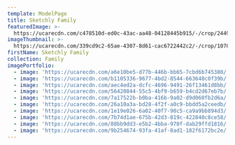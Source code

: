 ```yaml
---
template: ModelPage
title: Sketchly Family
featuredImage: >-
  https://ucarecdn.com/c478510d-ed0c-43ac-aa48-04128445b915/-/crop/2449x1258/0,0/-/preview/
imageThumbnail: >-
  https://ucarecdn.com/339cd9c2-65ae-4307-8d61-cac6722442c2/-/crop/1070x1540/244,743/-/preview/
firstName: Sketchly Family
collection: Family
imagePortfolio:
  - image: 'https://ucarecdn.com/a6e10be5-d77b-446b-bb65-7cbd6b745380/'
  - image: 'https://ucarecdn.com/b1105336-9677-4bd2-8544-663648c0f39b/'
  - image: 'https://ucarecdn.com/aec4ed2a-dcfc-4696-9491-26f13461d8bb/'
  - image: 'https://ucarecdn.com/56420844-55c5-4bf9-b659-b4cd2d67eb7b/'
  - image: 'https://ucarecdn.com/7a17522b-b0ba-416b-9a02-d9d060fb2d6a/'
  - image: 'https://ucarecdn.com/26a10a3a-bd28-4f2f-a0c9-bbdd5a2ceedb/'
  - image: 'https://ucarecdn.com/1e19e026-6a02-40f7-90c5-ca9a9bb894d3/'
  - image: 'https://ucarecdn.com/7b74d1ae-675b-42d3-819c-422840c8ce58/'
  - image: 'https://ucarecdn.com/88bb9dd3-e5b2-4bba-970f-dab29ffd1816/'
  - image: 'https://ucarecdn.com/9b254674-93fa-41af-8ad1-182f6172bc2e/'
---
```


